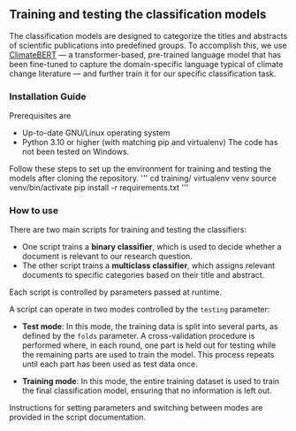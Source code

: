 ## Training and testing the classification models
The classification models are designed to categorize the titles and abstracts of scientific publications into predefined groups. To accomplish this, we use [ClimateBERT](https://huggingface.co/climatebert) — a transformer-based, pre-trained language model that has been fine-tuned to capture the domain-specific language typical of climate change literature — and further train it for our specific classification task.

### Installation Guide 
Prerequisites are
- Up-to-date GNU/Linux operating system
- Python 3.10 or higher (with matching pip and virtualenv)
The code has not been tested on Windows.

Follow these steps to set up the environment for training and testing the models after cloning the repository.
'''
cd training/
virtualenv venv
source venv/bin/activate
pip install -r requirements.txt
'''

### How to use
There are two main scripts for training and testing the classifiers:

- One script trains a **binary classifier**, which is used to decide whether a document is relevant to our research question.
- The other script trains a **multiclass classifier**, which assigns relevant documents to specific categories based on their title and abstract.

Each script is controlled by parameters passed at runtime.

A script can operate in two modes controlled by the `testing` parameter:

- **Test mode**: In this mode, the training data is split into several parts, as defined by the `folds` parameter. A cross-validation procedure is performed where, in each round, one part is held out for testing while the remaining parts are used to train the model. This process repeats until each part has been used as test data once.

- **Training mode**: In this mode, the entire training dataset is used to train the final classification model, ensuring that no information is left out.

Instructions for setting parameters and switching between modes are provided in the script documentation.

